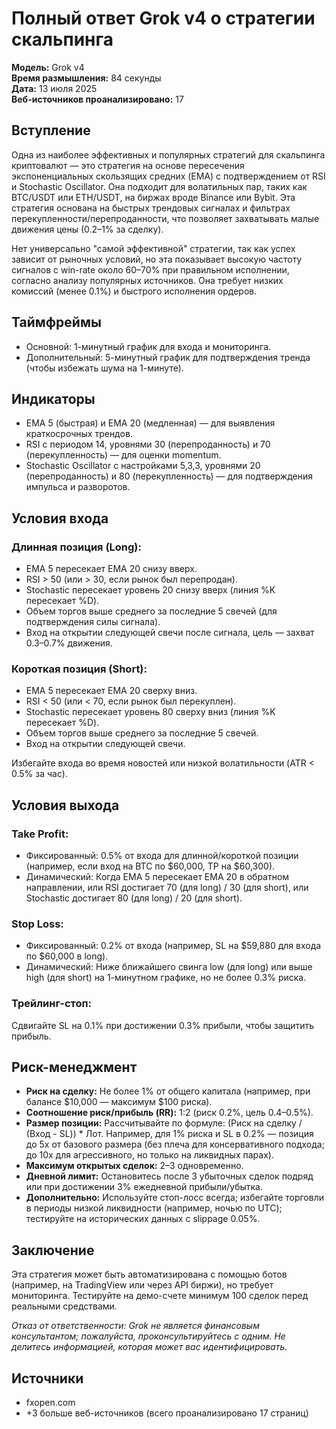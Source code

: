 # Полный ответ Grok v4 о стратегии скальпинга

**Модель:** Grok v4  
**Время размышления:** 84 секунды  
**Дата:** 13 июля 2025  
**Веб-источников проанализировано:** 17

## Вступление

Одна из наиболее эффективных и популярных стратегий для скальпинга криптовалют — это стратегия на основе пересечения экспоненциальных скользящих средних (EMA) с подтверждением от RSI и Stochastic Oscillator. Она подходит для волатильных пар, таких как BTC/USDT или ETH/USDT, на биржах вроде Binance или Bybit. Эта стратегия основана на быстрых трендовых сигналах и фильтрах перекупленности/перепроданности, что позволяет захватывать малые движения цены (0.2–1% за сделку). 

Нет универсально "самой эффективной" стратегии, так как успех зависит от рыночных условий, но эта показывает высокую частоту сигналов с win-rate около 60–70% при правильном исполнении, согласно анализу популярных источников. Она требует низких комиссий (менее 0.1%) и быстрого исполнения ордеров.

## Таймфреймы
- Основной: 1-минутный график для входа и мониторинга.
- Дополнительный: 5-минутный график для подтверждения тренда (чтобы избежать шума на 1-минуте).

## Индикаторы
- EMA 5 (быстрая) и EMA 20 (медленная) — для выявления краткосрочных трендов.
- RSI с периодом 14, уровнями 30 (перепроданность) и 70 (перекупленность) — для оценки momentum.
- Stochastic Oscillator с настройками 5,3,3, уровнями 20 (перепроданность) и 80 (перекупленность) — для подтверждения импульса и разворотов.

## Условия входа

### Длинная позиция (Long):
- EMA 5 пересекает EMA 20 снизу вверх.
- RSI > 50 (или > 30, если рынок был перепродан).
- Stochastic пересекает уровень 20 снизу вверх (линия %K пересекает %D).
- Объем торгов выше среднего за последние 5 свечей (для подтверждения силы сигнала).
- Вход на открытии следующей свечи после сигнала, цель — захват 0.3–0.7% движения.

### Короткая позиция (Short):
- EMA 5 пересекает EMA 20 сверху вниз.
- RSI < 50 (или < 70, если рынок был перекуплен).
- Stochastic пересекает уровень 80 сверху вниз (линия %K пересекает %D).
- Объем торгов выше среднего за последние 5 свечей.
- Вход на открытии следующей свечи.

Избегайте входа во время новостей или низкой волатильности (ATR < 0.5% за час).

## Условия выхода

### Take Profit:
- Фиксированный: 0.5% от входа для длинной/короткой позиции (например, если вход на BTC по $60,000, TP на $60,300).
- Динамический: Когда EMA 5 пересекает EMA 20 в обратном направлении, или RSI достигает 70 (для long) / 30 (для short), или Stochastic достигает 80 (для long) / 20 (для short).

### Stop Loss:
- Фиксированный: 0.2% от входа (например, SL на $59,880 для входа по $60,000 в long).
- Динамический: Ниже ближайшего свинга low (для long) или выше high (для short) на 1-минутном графике, но не более 0.3% риска.

### Трейлинг-стоп: 
Сдвигайте SL на 0.1% при достижении 0.3% прибыли, чтобы защитить прибыль.

## Риск-менеджмент

- **Риск на сделку:** Не более 1% от общего капитала (например, при балансе $10,000 — максимум $100 риска).
- **Соотношение риск/прибыль (RR):** 1:2 (риск 0.2%, цель 0.4–0.5%).
- **Размер позиции:** Рассчитывайте по формуле: (Риск на сделку / (Вход - SL)) * Лот. Например, для 1% риска и SL в 0.2% — позиция до 5x от базового размера (без плеча для консервативного подхода; до 10x для агрессивного, но только на ликвидных парах).
- **Максимум открытых сделок:** 2–3 одновременно.
- **Дневной лимит:** Остановитесь после 3 убыточных сделок подряд или при достижении 3% ежедневной прибыли/убытка.
- **Дополнительно:** Используйте стоп-лосс всегда; избегайте торговли в периоды низкой ликвидности (например, ночью по UTC); тестируйте на исторических данных с slippage 0.05%.

## Заключение

Эта стратегия может быть автоматизирована с помощью ботов (например, на TradingView или через API биржи), но требует мониторинга. Тестируйте на демо-счете минимум 100 сделок перед реальными средствами.

*Отказ от ответственности: Grok не является финансовым консультантом; пожалуйста, проконсультируйтесь с одним. Не делитесь информацией, которая может вас идентифицировать.*

## Источники
- fxopen.com
- +3 больше веб-источников (всего проанализировано 17 страниц)